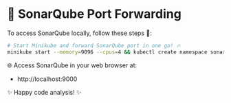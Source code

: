 # 🎯 SonarQube Port Forwarding

To access SonarQube locally, follow these steps 🚀:

```bash
# Start Minikube and forward SonarQube port in one go! 🔥
minikube start --memory=9096 --cpus=4 && kubectl create namespace sonarqube  && cd /workspaces/SonarQubeCourse/Symbols && kubectl apply -f deployment_postgresql.yaml -f deployment_server.yaml -f pvc.yaml -f service_sonarqube.yaml -f github-secrets.yaml -f github-integration.yaml -n sonarqube && sleep 10 && kubectl port-forward svc/sonarqube 9000:9000 -n sonarqube
```

🌐 Access SonarQube in your web browser at:
- http://localhost:9000

✨ Happy code analysis! ✨
